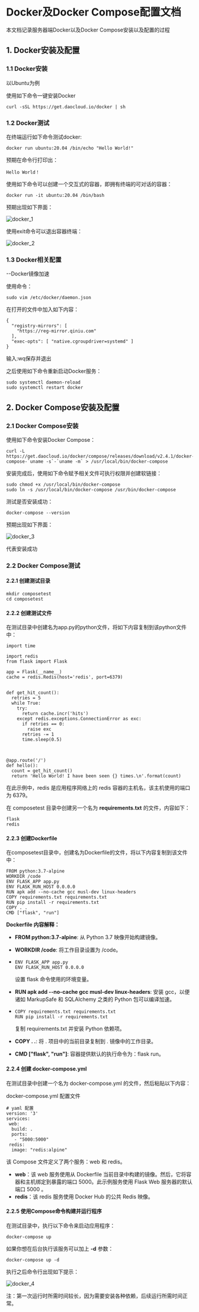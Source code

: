 # Docker及Docker Compose配置文档

本文档记录服务器端Docker以及Docker Compose安装以及配置的过程

## 1. Docker安装及配置

### 1.1 Docker安装

以Ubuntu为例

使用如下命令一键安装Docker

```
curl -sSL https://get.daocloud.io/docker | sh
```



### 1.2 Docker测试

在终端运行如下命令测试docker:

```
docker run ubuntu:20.04 /bin/echo "Hello World!"
```

预期在命令行打印出：

```
Hello World！
```



使用如下命令可以创建一个交互式的容器，即拥有终端的可对话的容器：

```
docker run -it ubuntu:20.04 /bin/bash
```

预期出现如下界面：

![docker_1](../../src/docker_1.png)

使用exit命令可以退出容器终端：

![docker_2](../../src/docker_2.png)



### 1.3 Docker相关配置

--Docker镜像加速

使用命令：

```
sudo vim /etc/docker/daemon.json
```

在打开的文件中加入如下内容：

```
{
  "registry-mirrors": [
    "https://reg-mirror.qiniu.com"
  ],
  "exec-opts": [ "native.cgroupdriver=systemd" ]
}
```

输入:wq保存并退出

之后使用如下命令重新启动Docker服务：

```
sudo systemctl daemon-reload
sudo systemctl restart docker
```



## 2. Docker Compose安装及配置

### 2.1 Docker Compose安装

使用如下命令安装Docker Compose：

```
curl -L https://get.daocloud.io/docker/compose/releases/download/v2.4.1/docker-compose-`uname -s`-`uname -m` > /usr/local/bin/docker-compose
```

安装完成后，使用如下命令赋予相关文件可执行权限并创建软链接：

```
sudo chmod +x /usr/local/bin/docker-compose
sudo ln -s /usr/local/bin/docker-compose /usr/bin/docker-compose
```

测试是否安装成功：

```
docker-compose --version
```

预期出现如下界面：

![docker_3](../../src/docker_3.png)

代表安装成功



### 2.2 Docker Compose测试

#### 2.2.1 创建测试目录

```
mkdir composetest
cd composetest
```

#### 2.2.2 创建测试文件

在测试目录中创建名为app.py的python文件，将如下内容复制到该python文件中：

```
import time

import redis
from flask import Flask

app = Flask(__name__)
cache = redis.Redis(host='redis', port=6379)


def get_hit_count():
  retries = 5
  while True:
    try:
      return cache.incr('hits')
    except redis.exceptions.ConnectionError as exc:
      if retries == 0:
        raise exc
      retries -= 1
      time.sleep(0.5)



@app.route('/')
def hello():
  count = get_hit_count()
  return 'Hello World! I have been seen {} times.\n'.format(count)
```

在此示例中，redis 是应用程序网络上的 redis 容器的主机名，该主机使用的端口为 6379。

在 composetest 目录中创建另一个名为 **requirements.txt** 的文件，内容如下：

```
flask
redis
```

#### 2.2.3 创建Dockerfile

在composetest目录中，创建名为Dockerfile的文件，将以下内容复制到该文件中：

```
FROM python:3.7-alpine
WORKDIR /code
ENV FLASK_APP app.py
ENV FLASK_RUN_HOST 0.0.0.0
RUN apk add --no-cache gcc musl-dev linux-headers
COPY requirements.txt requirements.txt
RUN pip install -r requirements.txt
COPY . .
CMD ["flask", "run"]
```

**Dockerfile 内容解释：**

- **FROM python:3.7-alpine**: 从 Python 3.7 映像开始构建镜像。

- **WORKDIR /code**: 将工作目录设置为 /code。

- ```
  ENV FLASK_APP app.py
  ENV FLASK_RUN_HOST 0.0.0.0
  ```

  设置 flask 命令使用的环境变量。

- **RUN apk add --no-cache gcc musl-dev linux-headers**: 安装 gcc，以便诸如 MarkupSafe 和 SQLAlchemy 之类的 Python 包可以编译加速。

- ```
  COPY requirements.txt requirements.txt
  RUN pip install -r requirements.txt
  ```

  复制 requirements.txt 并安装 Python 依赖项。

- **COPY . .**: 将 . 项目中的当前目录复制到 . 镜像中的工作目录。

- **CMD ["flask", "run"]**: 容器提供默认的执行命令为：flask run。

#### 2.2.4 创建 docker-compose.yml

在测试目录中创建一个名为 docker-compose.yml 的文件，然后粘贴以下内容：

docker-compose.yml 配置文件

```
# yaml 配置
version: '3'
services:
 web:
  build: .
  ports:
   - "5000:5000"
 redis:
  image: "redis:alpine"
```

该 Compose 文件定义了两个服务：web 和 redis。

- **web**：该 web 服务使用从 Dockerfile 当前目录中构建的镜像。然后，它将容器和主机绑定到暴露的端口 5000。此示例服务使用 Flask Web 服务器的默认端口 5000 。
- **redis**：该 redis 服务使用 Docker Hub 的公共 Redis 映像。

#### 2.2.5 使用Compose命令构建并运行程序

在测试目录中，执行以下命令来启动应用程序：

```
docker-compose up
```

如果你想在后台执行该服务可以加上 **-d** 参数：

```
docker-compose up -d
```



执行之后命令行出现如下提示：

![docker_4](../../src/docker_4.png)

注：第一次运行时所需时间较长，因为需要安装各种依赖，后续运行所需时间正常。

